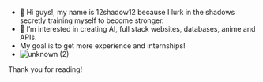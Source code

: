 - 👋 Hi guys!, my name is 12shadow12 because I lurk in the shadows secretly training myself to become stronger.
- 👀 I’m interested in creating AI, full stack websites, databases, anime and APIs.
- My goal is to get more experience and internships!
- ![unknown (2)]()


Thank you for reading!
